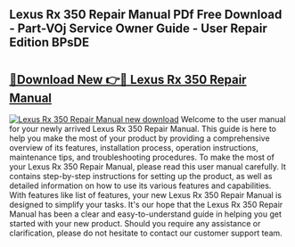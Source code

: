 ## Lexus Rx 350 Repair Manual PDf Free Download - Part-VOj Service Owner Guide - User Repair Edition BPsDE

# <h2><a href="http://bc25768.oget.top/?id=Lexus+Rx+350+Repair+Manual">🔗Download New 👉🔴 Lexus Rx 350 Repair Manual</a></h2>

[![Lexus Rx 350 Repair Manual new download](https://i.imgur.com/5g1atiW.png)](http://bc25768.oget.top/?id=Lexus+Rx+350+Repair+Manual)
Welcome to the user manual for your newly arrived Lexus Rx 350 Repair Manual. This guide is here to help you make the most of your product by providing a comprehensive overview of its features, installation process, operation instructions, maintenance tips, and troubleshooting procedures. To make the most of your Lexus Rx 350 Repair Manual, please read this user manual carefully. It contains step-by-step instructions for setting up the product, as well as detailed information on how to use its various features and capabilities. With features like list of features, your new Lexus Rx 350 Repair Manual is designed to simplify your tasks. It's our hope that the Lexus Rx 350 Repair Manual has been a clear and easy-to-understand guide in helping you get started with your new product. Should you require any assistance or clarification, please do not hesitate to contact our customer support team.
